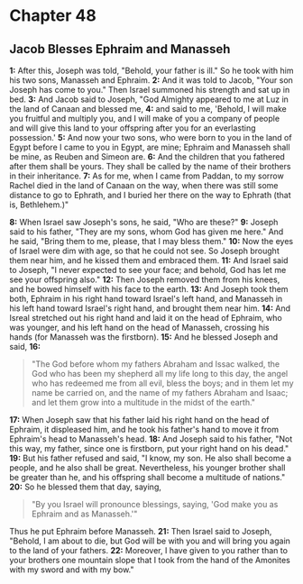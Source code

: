 # Chapter 48

## Jacob Blesses Ephraim and Manasseh

**1:** After this, Joseph was told, "Behold, your father is ill." So he took with him his two sons, Manasseh and Ephraim.
**2:** And it was told to Jacob, "Your son Joseph has come to you." Then Israel summoned his strength and sat up in bed.
**3:** And Jacob said to Joseph, "God Almighty appeared to me at Luz in the land of Canaan and blessed me,
**4:** and said to me, 'Behold, I will make you fruitful and multiply you, and I will make of you a company of people and will give this land to your offspring after you for an everlasting possession.'
**5:** And now your two sons, who were born to you in the land of Egypt before I came to you in Egypt, are mine; Ephraim and Manasseh shall be mine, as Reuben and Simeon are.
**6:** And the children that you fathered after them shall be yours. They shall be called by the name of their brothers in their inheritance.
**7:** As for me, when I came from Paddan, to my sorrow Rachel died in the land of Canaan on the way, when there was still some distance to go to Ephrath, and I buried her there on the way to Ephrath (that is, Bethlehem.)"

**8:** When Israel saw Joseph's sons, he said, "Who are these?"
**9:** Joseph said to his father, "They are my sons, whom God has given me here." And he said, "Bring them to me, please, that I may bless them."
**10:** Now the eyes of Israel were dim with age, so that he could not see. So Joseph brought them near him, and he kissed them and embraced them.
**11:** And Israel said to Joseph, "I never expected to see your face; and behold, God has let me see your offspring also." 
**12:** Then Joseph removed them from his knees, and he bowed himself with his face to the earth.
**13:** And Joseph took them both, Ephraim in his right hand toward Israel's left hand, and Manasseh in his left hand toward Israel's right hand, and brought them near him.
**14:** And Isreal stretched out his right hand and laid it on the head of Ephraim, who was younger, and his left hand on the head of Manasseh, crossing his hands (for Manasseh was the firstborn).
**15:** And he blessed Joseph and said,
**16:** 
> "The God before whom my fathers Abraham and Issac walked,
> the God who has been my shepherd all my life long to this day,
> the angel who has redeemed me from all evil, bless the boys;
> and in them let my name be carried on, and the name of my fathers Abraham and Isaac;
> and let them grow into a multitude in the midst of the earth."

**17:** When Joseph saw that his father laid his right hand on the head of Ephraim, it displeased him, and he took his father's hand to move it from Ephraim's head to Manasseh's head.
**18:** And Joseph said to his father, "Not this way, my father, since one is firstborn, put your right hand on his dead."
**19:** But his father refused and said, "I know, my son. He also shall become a people, and he also shall be great. Nevertheless, his younger brother shall be greater than he, and his offspring shall become a multitude of nations."
**20:** So he blessed them that day, saying,
> "By you Israel will pronounce blessings, saying,
> 'God make you as Ephraim and as Manasseh.'"

Thus he put Ephraim before Manasseh.
**21:** Then Israel said to Joseph, "Behold, I am about to die, but God will be with you and will bring you again to the land of your fathers.
**22:** Moreover, I have given to you rather than to your brothers one mountain slope that I took from the hand of the Amonites with my sword and with my bow."
